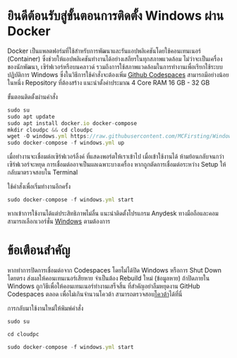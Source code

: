 # ยินดีต้อนรับสู่ขั้นตอนการติดตั้ง Windows ผ่าน Docker
Docker เป็นแพลตฟอร์มที่ใช้สำหรับการพัฒนาและรันแอปพลิเคชันโดยใช้คอนเทนเนอร์ (Container) ซึ่งช่วยให้แอปพลิเคชันทำงานได้อย่างเสถียรในทุกสภาพแวดล้อม ไม่ว่าจะเป็นเครื่องของนักพัฒนา, เซิร์ฟเวอร์หรือบนคลาวด์ รวมถึงการใช้สภาพแวดล้อมในการทำงานเพื่อเรียกใช้ระบบปฏิบัติการ Windows ซึ่งในวิธีการใช้คำสั่งจะต้องเพิ่ม [Github Codespaces](https://github.com/codespaces) สามารถมีอย่างน้อยในหนึ่ง Repository ที่ต้องสร้าง แนะนำตั้งค่าประมาณ 4 Core RAM 16 GB - 32 GB

ขั้นตอนติดตั้งผ่านคำสั่ง
```js
sudo su
sudo apt update
sudo apt install docker.io docker-compose
mkdir cloudpc && cd cloudpc
wget -O windows.yml https://raw.githubusercontent.com/MCFirsting/Windows-Docker-Install-TH/main/windows.yml
sudo docker-compose -f windows.yml up
```
เมื่อทำงานจะเชื่อมต่อเซิร์ฟเวอร์ลิ้งค์
ที่แสดงพอร์ตให้เราเข้าไป เมื่อเข้าใช้งานได้
ห้ามย้อนกลับจนกว่าเซิร์ฟเวอร์จะหยุด
การเชื่อมต่ออาจเป็นผลเฉพาะบางเครื่อง
หากถูกตัดการเชื่อมต่อระหว่าง Setup
ให้กลับมาตรวจสอบใน Terminal

ใช้คำสั่งเพื่อเริ่มทำงานอีกครั้ง
```js
sudo docker-compose -f windows.yml start
```
หากเข้าการใช้งานได้แต่ประสิทธิภาพไม่ลื่น
แนะนำติดตั้งโปรแกรม Anydesk ทางมือถือและคอม
สามารถเลือกเวอร์ชั่น [Windows](https://github.com/dockur/windows/?tab=readme-ov-file#how-do-i-select-the-windows-version) ตามต้องการ

# ข้อเตือนสำคัญ
หากทำการปิดการเชื่อมต่อจาก Codespaces โดยไม่ได้ปิด Windows หรือการ Shut Down โดยตรง ส่งผลให้คอนเทนเนอร์เสียหาย จำเป็นต้อง Rebuild ใหม่ (ข้อมูลหาย) ถ้าปิดภายใน Windows ถูกวิธีเพื่อให้คอนเทนเนอร์ทำงานเสร็จสิ้น ที่สำคัญอย่าลืมหยุดงาน GitHub Codespaces ตลอด เพื่อไม่เกินจำนวนโควต้า สามารถตรวจสอบ[โควต้า](https://github.com/settings/billing/summary)ได้ที่นี่

การกลับมาใช้งานใหม่ให้พิมพ์คำสั่ง
```js
sudo su
```
```js
cd cloudpc
```
```js
sudo docker-compose -f windows.yml start
```
